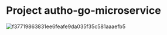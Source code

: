 # Project autho-go-microservice
![f37719863831ee6feafe9da035f35c581aaaefb5](https://github.com/franciscof12/golang-simple-google-auth/assets/123760628/54edbe18-4bf0-4430-9e7f-bfd21abd2393)
